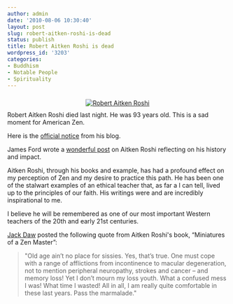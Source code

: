 ```yaml
---
author: admin
date: '2010-08-06 10:30:40'
layout: post
slug: robert-aitken-roshi-is-dead
status: publish
title: Robert Aitken Roshi is dead
wordpress_id: '3203'
categories:
- Buddhism
- Notable People
- Spirituality
---
```

<div align="center"><a href="http://www.flickr.com/photos/albill/3457146021/"><img src="https://farm4.static.flickr.com/3635/3457146021_90374066a3_o.jpg" hspace="10" vspace="10" alt="Robert Aitken Roshi"></a></div>
Robert Aitken Roshi died last night. He was 93 years old. This is a sad moment for American Zen.

Here is the <a href="http://robertaitken.blogspot.com/2010/08/goodbye-dad-grandfather-papa-friend.html">official notice</a> from his blog.

James Ford wrote a <a href="http://www.shambhalasun.com/sunspace/?p=17949">wonderful post</a> on Aitken Roshi reflecting on his history and impact.

Aitken Roshi, through his books and example, has had a profound effect on my perception of Zen and my desire to practice this path. He has been one of the stalwart examples of an ethical teacher that, as far a I can tell, lived up to the principles of our faith. His writings were and are incredibly inspirational to me.

I believe he will be remembered as one of our most important Western teachers of the 20th and early 21st centuries.

<a href="http://zendirtzendust.com/2010/08/06/aitken-roshi-passes-away-at-93-pass-the-marmalade/">Jack Daw</a> posted the following quote from Aitken Roshi's book, “Miniatures of a Zen Master”:

<blockquote>&quot;Old age ain’t no place for sissies.  Yes, that’s true.  One must cope with a range of afflictions  from incontinence to macular degeneration, not to mention peripheral neuropathy, strokes and cancer – and memory loss!  Yet I don’t mourn my loss youth.  What a confused mess I was! What time I wasted!  All in all, I am really quite comfortable in these last years. Pass the marmalade.&quot;</blockquote>
